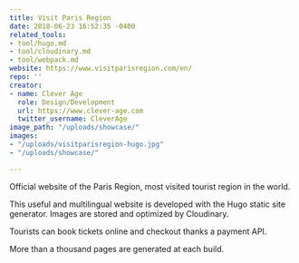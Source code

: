 ```yaml
---
title: Visit Paris Region
date: 2018-06-23 16:52:35 -0400
related_tools:
- tool/hugo.md
- tool/cloudinary.md
- tool/webpack.md
website: https://www.visitparisregion.com/en/
repo: ''
creator:
- name: Clever Age
  role: Design/Development
  url: https://www.clever-age.com
  twitter_username: CleverAge
image_path: "/uploads/showcase/"
images:
- "/uploads/visitparisregion-hugo.jpg"
- "/uploads/showcase/"

---
```

Official website of the Paris Region, most visited tourist region in the world.

This useful and multilingual website is developed with the Hugo static site generator. Images are stored and optimized by Cloudinary. 

Tourists can book tickets online and checkout thanks a payment API.

More than a thousand pages are generated at each build.